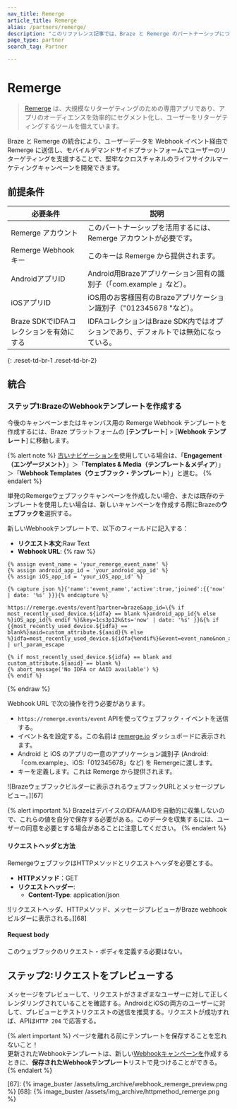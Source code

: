 ```yaml
---
nav_title: Remerge
article_title: Remerge
alias: /partners/remerge/
description: "このリファレンス記事では、Braze と Remerge のパートナーシップについて説明します。Remerge は、大規模なリターゲティングのための専用アプリであり、アプリのオーディエンスを効率的にセグメント化し、ユーザーをリターゲティングするツールを備えています。"
page_type: partner
search_tag: Partner

---
```


# Remerge

> [Remerge](https://www.remerge.io/) は、大規模なリターゲティングのための専用アプリであり、アプリのオーディエンスを効率的にセグメント化し、ユーザーをリターゲティングするツールを備えています。

Braze と Remerge の統合により、ユーザーデータを Webhook イベント経由で Remerge に送信し、モバイルデマンドサイドプラットフォームでユーザーのリターゲティングを支援することで、堅牢なクロスチャネルのライフサイクルマーケティングキャンペーンを開発できます。

## 前提条件

| 必要条件 | 説明 |
|---|---|
| Remerge アカウント | このパートナーシップを活用するには、Remerge アカウントが必要です。 |
| Remerge Webhook キー | このキーは Remerge から提供されます。 |
| AndroidアプリID | Android用Brazeアプリケーション固有の識別子（「com.example 」など）。 |
| iOSアプリID | iOS用のお客様固有のBrazeアプリケーション識別子（"012345678 "など）。 |
| Braze SDKでIDFAコレクションを有効にする | IDFAコレクションはBraze SDK内ではオプションであり、デフォルトでは無効になっている。 | 
{: .reset-td-br-1 .reset-td-br-2}

## 統合

### ステップ1:BrazeのWebhookテンプレートを作成する

今後のキャンペーンまたはキャンバス用の Remerge Ｗebhook テンプレートを作成するには、Braze プラットフォームの \[**テンプレート**] > \[**Webhook テンプレート**] に移動します。 

{% alert note %}
[古いナビゲーションを]({{site.baseurl}}/navigation)使用している場合は、「**Engagement（エンゲージメント）**」＞「**Templates & Media（テンプレート＆メディア**）」＞「**Webhook Templates（ウェブフック・テンプレート**）」と進む。
{% endalert %}

単発のRemergeウェブフックキャンペーンを作成したい場合、または既存のテンプレートを使用したい場合は、新しいキャンペーンを作成する際にBrazeの**ウェブフックを**選択する。

新しいWebhookテンプレートで、以下のフィールドに記入する：
- **リクエスト本文**:Raw Text
- **Webhook URL**:
{% raw %}
```liquid
{% assign event_name = 'your_remerge_event_name' %} 
{% assign android_app_id = 'your_android_app_id' %} 
{% assign iOS_app_id = 'your_iOS_app_id' %}

{% capture json %}{'name':'event_name','active':true,'joined':{{'now' | date: '%s' }}}{% endcapture %}

https://remerge.events/event?partner=braze&app_id=\{% if most_recently_used_device.${idfa} == blank %}android_app_id{% else %}iOS_app_id{% endif %}&key=1cs3p12k&ts='now' | date: '%s' }}&{% if {{most_recently_used_device.${idfa} == blank%}aaid=custom_attribute.${aaid}{% else %}idfa=most_recently_used_device.${idfa{%endif%}&event=event_name&non_app_event=true&data=json | url_param_escape

{% if most_recently_used_device.${idfa} == blank and custom_attribute.${aaid} == blank %}
{% abort_message('No IDFA or AAID available') %}
{% endif %}
```
{% endraw %}

Webhook URL で次の操作を行う必要があります。
- `https://remerge.events/event` APIを使ってウェブフック・イベントを送信する。
- イベント名を設定する。この名前は [remerge.io][65] ダッシュボードに表示されます。
- Android と iOS のアプリの一意のアプリケーション識別子 (Android:「com.example」、iOS:「012345678」など) を Remergeに渡します。
- キーを定義します。これは Remerge から提供されます。

![Brazeウェブフックビルダーに表示されるウェブフックURLとメッセージプレビュー。][67]

{% alert important %}
BrazeはデバイスのIDFA/AAIDを自動的に収集しないので、これらの値を自分で保存する必要がある。このデータを収集するには、ユーザーの同意を必要とする場合があることに注意してください。
{% endalert %}

#### リクエストヘッダと方法

RemergeウェブフックはHTTPメソッドとリクエストヘッダを必要とする。

- **HTTPメソッド**：GET
- **リクエストヘッダー**:
  - **Content-Type**: application/json

![リクエストヘッダ、HTTPメソッド、メッセージプレビューがBraze webhookビルダーに表示される。][68]

#### Request body

このウェブフックのリクエスト・ボディを定義する必要はない。

## ステップ2:リクエストをプレビューする

メッセージをプレビューして、リクエストがさまざまなユーザーに対して正しくレンダリングされていることを確認する。AndroidとiOSの両方のユーザーに対して、プレビューとテストリクエストの送信を推奨する。リクエストが成功すれば、APIは`HTTP 204` で応答する。

{% alert important %}
ページを離れる前にテンプレートを保存することを忘れないこと！<br>更新されたWebhookテンプレートは、新しい[Webhookキャンペーンを]({{site.baseurl}}/user_guide/message_building_by_channel/webhooks/creating_a_webhook/)作成するときに、**保存されたWebhookテンプレート**リストで見つけることができる。
{% endalert %}

[65]: https://www.remerge.io/
[66]: https://help.remerge.io/hc/en-us/articles/115003046534-Remerge-Event-Tracking-API
[67]: {% image_buster /assets/img_archive/webhook_remerge_preview.png %}
[68]: {% image_buster /assets/img_archive/httpmethod_remerge.png %}
